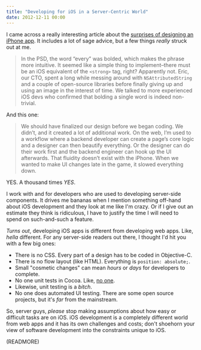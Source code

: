 ```yaml
---
title: "Developing for iOS in a Server-Centric World"
date: 2012-12-11 00:00
---
```


I came across a really interesting article about the [surprises of designing an iPhone app](http://jackg.org/iphone-design). It includes a lot of sage advice, but a few things _really_ struck out at me.

> In the PSD, the word “every” was bolded, which makes the phrase more intuitive. It seemed like a simple thing to implement–there must be an iOS equivalent of the `<strong>` tag, right? Apparently not. Eric, our CTO, spent a long while messing around with `NSAttributedString` and a couple of open-source libraries before finally giving up and using an image in the interest of time. We talked to more experienced iOS devs who confirmed that bolding a single word is indeed non-trivial.

And this one:

> We should have finalized our design before we began coding. We didn’t, and it created a lot of additional work. On the web, I’m used to a workflow where a backend developer can create a page’s core logic and a designer can then beautify everything. Or the designer can do their work first and the backend engineer can hook up the UI afterwards. That fluidity doesn’t exist with the iPhone. When we wanted to make UI changes late in the game, it slowed everything down.

YES. A thousand times _YES_.

I work with and for developers who are used to developing server-side components. It drives me bananas when I mention something off-hand about iOS development and they look at me like I'm crazy. Or if I give out an estimate they think is ridiculous, I have to justify the time I will need to spend on such-and-such a feature.

_Turns out_, developing iOS apps is different from developing web apps. Like, _hella_ different. For any server-side readers out there, I thought I'd hit you with a few big ones:

- There is no CSS. Every part of a design has to be coded in Objective-C.
- There is no flow layout (like HTML). Everything is `position: absolute;`.
- Small "cosmetic changes" can mean _hours_ or _days_ for developers to complete. 
- No one unit tests in Cocoa. Like, [no one](http://blog.wilshipley.com/2005/09/unit-testing-is-teh-suck-urr.html). 
- Likewise, unit testing is a _bitch_.
- No one does automated UI testing. There are some open source projects, but it's _far_ from the mainstream.

So, server guys, _please_ stop making assumptions about how easy or difficult tasks are on iOS. iOS development is a completely different world from web apps and it has its own challenges and costs; don't shoehorn your view of software development into the constraints unique to iOS.

(READMORE)
